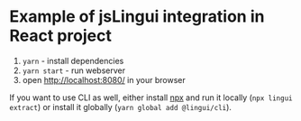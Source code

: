 Example of jsLingui integration in React project
================================================

1. `yarn` - install dependencies
2. `yarn start` - run webserver
3. open [http://localhost:8080/](http://localhost:8080/) in your browser

If you want to use CLI as well, either install [npx](https://www.npmjs.com/package/npx)
and run it locally (`npx lingui extract`) or install it globally
(`yarn global add @lingui/cli`).
